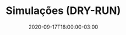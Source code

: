 ---
title: "Simulações (DRY-RUN)"
linkTitle: "SIMULAÇÕES (DRY-RUN)"
date: 2020-09-17T18:00:00-03:00
lastmod: 2020-09-17T18:00:00-03:00
weight: 4
draft: false
description: >
---